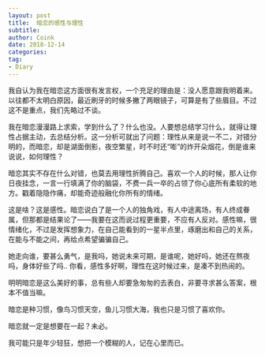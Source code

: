 ```yaml
---
layout: post
title:  暗恋的感性与理性
subtitle: 
author: Coink
date: 2018-12-14
categories:
tag:
- Diary
---
```


我自认为我在暗恋这方面很有发言权，一个充足的理由是：没人愿意跟我明着来。以往都不太明白原因，最近刷牙的时候多撇了两眼镜子，可算是有了些眉目。不过这不是重点，我们先略过不谈。

 

我在暗恋漫漫路上求索，学到什么了？什么也没。人要想总结学习什么，就得让理性占据主动，去总结分析。这一分析可就出了问题：理性从来是说一不二，对错分明的，而暗恋，却是湖面倒影，夜空繁星，时不时还“嘭”的炸开朵烟花，倒是谁来说说，如何理性？

 

暗恋其实不存在什么对错，也莫去用理性折腾自己。喜欢一个人的时候，那人让你日夜挂念，一言一行填满了你的脑袋，不费一兵一卒的占领了你心底所有柔软的地方。戳着隐隐作痛，却能奇迹般融化你所有的情绪。

 

这是啥？这是感性。暗恋说白了是一个人的独角戏，有人中途离场，有人终成眷属，但那都是结果论了——我要在这而说过程更重要，不应有人反对。感性嘛，很情绪化，不过是发挥想象力，在自己能看到的一星半点里，琢磨出和自己的关系，在能与不能之间，再给点希望骗骗自己。

 

她走向谁，要甚么勇气，是我吗，她说未来可期，是谁呢，她好吗，她还在熬夜吗，身体好些了吗.. 你看，感性多好啊，理性在这时候过来，是凑不到热闹的。

 

明明暗恋是这么美好的事，总有些人却要急匆匆的去表白，非要寻求甚么答案，根本不值当嘛。



暗恋是种习惯，像鸟习惯天空，鱼儿习惯大海，我也只是习惯了喜欢你。



暗恋就一定是想要在一起？未必。

 

我可能只是年少轻狂，想把一个模糊的人，记在心里而已。

 